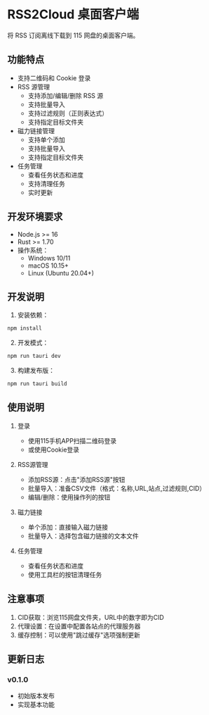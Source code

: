 # RSS2Cloud 桌面客户端

将 RSS 订阅离线下载到 115 网盘的桌面客户端。

## 功能特点

- 支持二维码和 Cookie 登录
- RSS 源管理
  - 支持添加/编辑/删除 RSS 源
  - 支持批量导入
  - 支持过滤规则（正则表达式）
  - 支持指定目标文件夹
- 磁力链接管理
  - 支持单个添加
  - 支持批量导入
  - 支持指定目标文件夹
- 任务管理
  - 查看任务状态和进度
  - 支持清理任务
  - 实时更新

## 开发环境要求

- Node.js >= 16
- Rust >= 1.70
- 操作系统：
  - Windows 10/11
  - macOS 10.15+
  - Linux (Ubuntu 20.04+)

## 开发说明

1. 安装依赖：
```bash
npm install
```

2. 开发模式：
```bash
npm run tauri dev
```

3. 构建发布版：
```bash
npm run tauri build
```

## 使用说明

1. 登录
   - 使用115手机APP扫描二维码登录
   - 或使用Cookie登录

2. RSS源管理
   - 添加RSS源：点击"添加RSS源"按钮
   - 批量导入：准备CSV文件（格式：名称,URL,站点,过滤规则,CID）
   - 编辑/删除：使用操作列的按钮

3. 磁力链接
   - 单个添加：直接输入磁力链接
   - 批量导入：选择包含磁力链接的文本文件

4. 任务管理
   - 查看任务状态和进度
   - 使用工具栏的按钮清理任务

## 注意事项

1. CID获取：浏览115网盘文件夹，URL中的数字即为CID
2. 代理设置：在设置中配置各站点的代理服务器
3. 缓存控制：可以使用"跳过缓存"选项强制更新

## 更新日志

### v0.1.0
- 初始版本发布
- 实现基本功能
